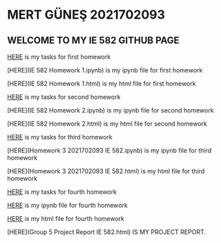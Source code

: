 # MERT GÜNEŞ 2021702093

## WELCOME TO MY IE 582 GITHUB PAGE

[HERE](IE582_Fall21_Homework1.pdf) is my tasks for first homework

[HERE](IE 582 Homework 1.ipynb) is my ipynb file for first homework

[HERE](IE 582 Homework 1.html) is my html file for first homework

[HERE](IE582_Fall21_Homework2_3.pdf) is my tasks for second homework

[HERE](IE 582 Homework 2.ipynb) is my ipynb file for second homework

[HERE](IE 582 Homework 2.html) is my html file for second homework

[HERE](IE582_Fall21_Homework3.pdf) is my tasks for third homework

[HERE](Homework 3 2021702093 IE 582.ipynb) is my ipynb file for third homework

[HERE](Homework 3 2021702093 IE 582.html) is my html file for third homework

[HERE](IE582_Fall21_Homework4.pdf) is my tasks for fourth homework

[HERE](Homework4_IE582.ipynb) is my ipynb file for fourth homework

[HERE](Homework4_IE582.html) is my html file for fourth homework

[HERE](Group 5 Project Report IE 582.html) IS MY PROJECT REPORT.
